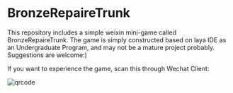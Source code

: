 # BronzeRepaireTrunk
This repository includes a simple weixin mini-game called BronzeRepaireTrunk.
The game is simply constructed based on laya IDE as an Undergraduate Program, and may not be a mature project probably.
Suggestions are welcome:)

If you want to experience the game, scan this through Wechat Client:

![qrcode](https://user-images.githubusercontent.com/88066727/159202350-90f7f9d7-c7cd-41fc-8f5d-467ad7a5f866.jpg)
